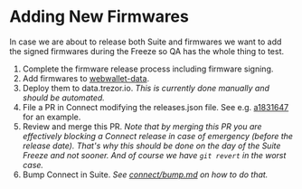 # Adding New Firmwares

In case we are about to release both Suite and firmwares we want to add the signed firmwares during the Freeze so QA has the whole thing to test.

1. Complete the firmware release process including firmware signing.
2. Add firmwares to [webwallet-data](github.com/trezor/webwallet-data/).
3. Deploy them to data.trezor.io. _This is currently done manually and should be automated._
4. File a PR in Connect modifying the releases.json file. See e.g. [a1831647](https://github.com/trezor/connect/commit/a1831647349900f96c3a87cb24b6141162daa645) for an example.
5. Review and merge this PR.
_Note that by merging this PR you are effectively blocking a Connect release in case of emergency (before the release date). That's why this should be done on the day of the Suite Freeze and not sooner. And of course we have `git revert` in the worst case._
6. Bump Connect in Suite. _See [connect/bump.md](../packages/connect/bump.md) on how to do that._
